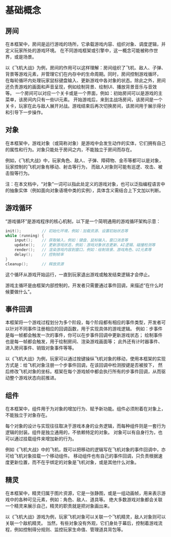 # 基础概念

## 房间

在本框架中，房间是运行游戏的场所，它承载游戏内容、组织对象、调度逻辑，并定义玩家所处的游戏环境。
在不同游戏框架或引擎中，这一概念可能被称作世界，或是场景。

以《飞机大战》为例，房间的作用可以这样理解：房间组织了飞机、敌人、子弹、背景等游戏元素，并管理它们在内存中的生命周期。同时，房间控制游戏循环，
在每轮循环内处理玩家鼠标键盘输入、更新游戏中各对象的状态。除此之外，房间还负责游戏的画面和声音呈现，例如绘制背景、绘制UI、播放背景音乐与音效等。
一个房间可以对应一个关卡或是一个界面，例如：初始房间可以是游戏的主菜单，该房间内只有一些UI元素。
开始游戏后，来到主战场房间，该房间是一个关卡，玩家在此与敌人展开对战。游戏结束后再次切换房间，该房间用于展示得分和引导下一步操作。

## 对象

在本框架中，游戏对象（或简称对象）是游戏中会发生动作的实体，它们拥有自己的属性和行为。对象只能处于房间之内，不能独立于房间而存在。

例如，《飞机大战》中，玩家角色、敌人、子弹、障碍物、金币等都可以是对象，玩家控制的飞机对象有移动、射击等行为，
而敌人对象则可能有巡逻、攻击、被击毁等行为。

注：在本文档中，“对象”一词可以指此处定义的游戏对象，也可以泛指编程语言中的抽象实体（例如面向对象语境中类的实例），具体含义需结合上下文加以判断。

## 游戏循环

“游戏循环”是游戏程序的核心机制，以下是一个简明通用的游戏循环架构示意：

```C
init();         // 初始化环境，例如：加载资源、设置初始状态等
while (running) {
    input();    // 获取输入，例如：键盘、鼠标输入、窗口消息等
    update();   // 更新游戏状态，例如：游戏对象状态更新、AI逻辑、碰撞检测等
    render();   // 渲染游戏内容到窗口，例如：绘制背景、游戏角色、UI元素等
    delay();    // 控制帧率
}
cleanup();      // 释放资源
```

这个循环从游戏开始运行，一直到玩家退出游戏或触发结束逻辑才会停止。

游戏主循环是由框架内部控制的，开发者只需要通过事件回调，来描述“在什么时候要做什么”。

## 事件回调

本框架将一个游戏过程划分为多个阶段，每个阶段都有相应的事件类型，开发者可以针对不同事件注册相应的回调函数，用于实现具体的游戏逻辑。
例如：步事件是每一帧都会触发一次的事件，你可以在步事件回调中更新游戏状态；
绘制事件也是每一帧都会触发，用于绘制房间、渲染游戏画面等；
此外还有计时器事件、进入房间事件、销毁对象事件等等。

以《飞机大战》为例，玩家可以通过按键操纵飞机对象的移动，使用本框架的实现方式是：给飞机对象注册一个步事件回调，在该回调中检测按键是否被按下，
然后修改飞机对象的坐标。框架在每个游戏帧中都会执行所有的步事件回调，从而驱动整个游戏状态向前推进。

## 组件

在本框架中，组件用于为对象的增加行为、赋予新功能。组件必须附着在对象上，不能独立于对象存在。

每个对象的设计与实现往往取决于游戏本身的业务逻辑，而每种组件则是一套行为逻辑的封装。组件是独立通用的，不依赖特定的对象。
对象可以有自身行为，也可以通过挂载组件来增加新的行为。

例如《飞机大战》中的飞机，既可以把移动的逻辑写在飞机对象的事件回调中，亦可给飞机对象挂载一个移动组件。
移动组件也有自己的事件回调，只负责根据速度更新位置，而不在乎绑定的对象是飞机对象，或是其他什么对象。

## 精灵

在本框架中，精灵归属于图片资源，它是一张静图，或是一组动画帧，用来表示游戏中的各种可见元素，例如：角色、敌人、道具等。
绝大多数游戏对象都会关联一个精灵来展示自己，精灵的职责就是把对象画出来。

以《飞机大战》游戏为例，玩家飞机对象可以关联一个飞机精灵，敌人对象则可以关联一个敌机精灵。
当然，有些对象没有外观，它们身处于幕后，控制着游戏流程，例如控制得分规则、监控玩家生命值、管理道具背包等。
